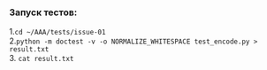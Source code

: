 ### Запуск тестов:

1.```cd ~/AAA/tests/issue-01```  
2.```python -m doctest -v -o NORMALIZE_WHITESPACE test_encode.py > result.txt```  
3. ```cat result.txt```